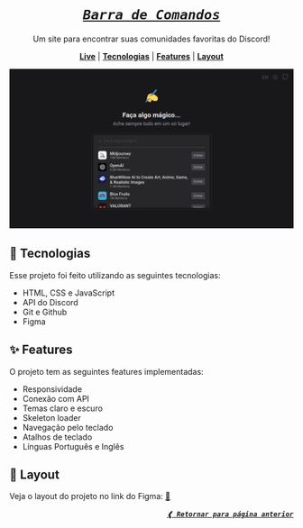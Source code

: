 [previous]: ../../
[live]: https://dreisss.github.io/challenges-ballerini/monthly/2023/april

<div align="center">

# [**_`Barra de Comandos`_**](#barra-de-comandos)

Um site para encontrar suas comunidades favoritas do Discord!

[**Live**][live] | [**Tecnologias**](#rocket-tecnologias) | [**Features**](#sparkles-features) | [**Layout**](#art-layout)

[![preview](./preview.png)][live]

</div>

## :rocket: **Tecnologias**

Esse projeto foi feito utilizando as seguintes tecnologias:

- HTML, CSS e JavaScript
- API do Discord
- Git e Github
- Figma

## :sparkles: **Features**

O projeto tem as seguintes features implementadas:

- Responsividade
- Conexão com API
- Temas claro e escuro
- Skeleton loader
- Navegação pelo teclado
- Atalhos de teclado
- Línguas Português e Inglês

## :art: **Layout**

Veja o layout do projeto no link do Figma: [:link:](https://www.figma.com/community/file/1225204988453832602)

<div align="right">

[**_`❰ Retornar para página anterior`_**][previous]

</div>
